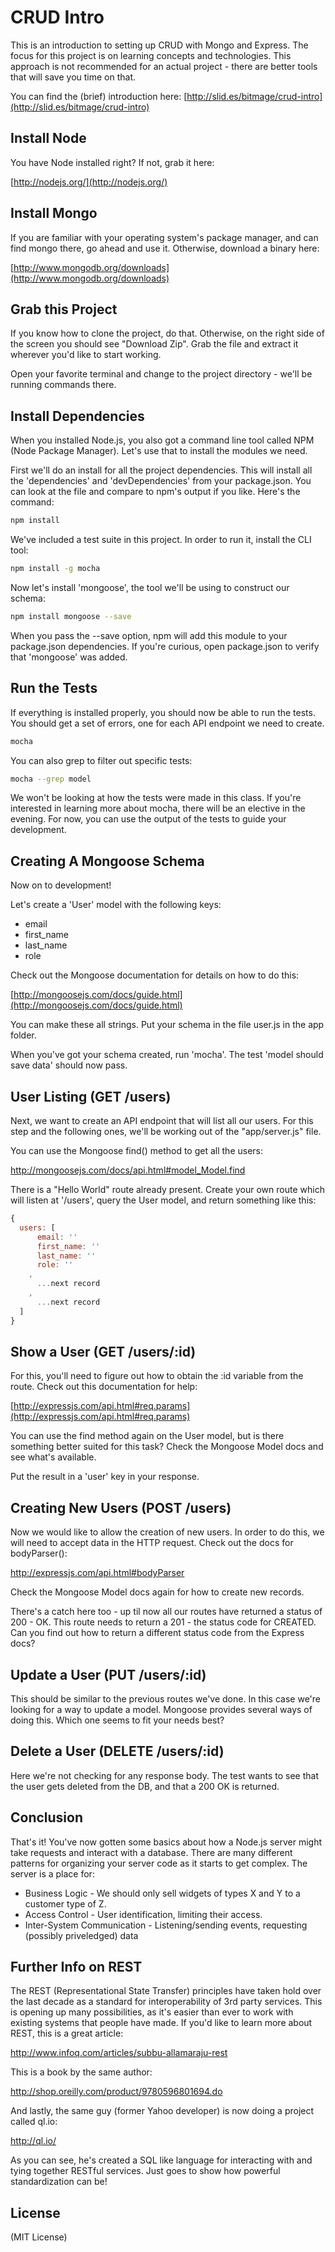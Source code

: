 # CRUD Intro

This is an introduction to setting up CRUD with Mongo and Express.  The focus for this project is on learning concepts and technologies.  This approach is not recommended for an actual project - there are better tools that will save you time on that.

You can find the (brief) introduction here: [http://slid.es/bitmage/crud-intro](http://slid.es/bitmage/crud-intro)

## Install Node

You have Node installed right?  If not, grab it here:

[http://nodejs.org/](http://nodejs.org/)

## Install Mongo

If you are familiar with your operating system's package manager, and can find mongo there, go ahead and use it.  Otherwise, download a binary here:

[http://www.mongodb.org/downloads](http://www.mongodb.org/downloads)

## Grab this Project

If you know how to clone the project, do that.  Otherwise, on the right side of the screen you should see "Download Zip".  Grab the file and extract it wherever you'd like to start working.

Open your favorite terminal and change to the project directory - we'll be running commands there.

## Install Dependencies

When you installed Node.js, you also got a command line tool called NPM (Node Package Manager).  Let's use that to install the modules we need.

First we'll do an install for all the project dependencies.  This will install all the 'dependencies' and 'devDependencies' from your package.json.  You can look at the file and compare to npm's output if you like.  Here's the command:

```bash
npm install
```

We've included a test suite in this project.  In order to run it, install the CLI tool:

```bash
npm install -g mocha
```

Now let's install 'mongoose', the tool we'll be using to construct our schema:

```bash
npm install mongoose --save
```

When you pass the --save option, npm will add this module to your package.json dependencies.  If you're curious, open package.json to verify that 'mongoose' was added.

## Run the Tests

If everything is installed properly, you should now be able to run the tests.  You should get a set of errors, one for each API endpoint we need to create.

```bash
mocha
```

You can also grep to filter out specific tests:

```bash
mocha --grep model
```

We won't be looking at how the tests were made in this class.  If you're interested in learning more about mocha, there will be an elective in the evening.  For now, you can use the output of the tests to guide your development.

## Creating A Mongoose Schema

Now on to development!

Let's create a 'User' model with the following keys:

 * email
 * first_name
 * last_name
 * role

Check out the Mongoose documentation for details on how to do this:

[http://mongoosejs.com/docs/guide.html](http://mongoosejs.com/docs/guide.html)

You can make these all strings.  Put your schema in the file user.js in the app folder.

When you've got your schema created, run 'mocha'.  The test 'model should save data' should now pass.

## User Listing (GET /users)

Next, we want to create an API endpoint that will list all our users.  For this step and the following ones, we'll be working out of the "app/server.js" file.

You can use the Mongoose find() method to get all the users:

http://mongoosejs.com/docs/api.html#model_Model.find

There is a "Hello World" route already present.  Create your own route which will listen at '/users', query the User model, and return something like this:

```javascript
{
  users: [
      email: ''
      first_name: ''
      last_name: ''
      role: ''
    ,
      ...next record
    ,
      ...next record
  ]
}
```

## Show a User (GET /users/:id)

For this, you'll need to figure out how to obtain the :id variable from the route.  Check out this documentation for help:

[http://expressjs.com/api.html#req.params](http://expressjs.com/api.html#req.params)

You can use the find method again on the User model, but is there something better suited for this task?  Check the Mongoose Model docs and see what's available.

Put the result in a 'user' key in your response.

## Creating New Users (POST /users)

Now we would like to allow the creation of new users.  In order to do this, we will need to accept data in the HTTP request.  Check out the docs for bodyParser():

http://expressjs.com/api.html#bodyParser

Check the Mongoose Model docs again for how to create new records.

There's a catch here too - up til now all our routes have returned a status of 200 - OK.  This route needs to return a 201 - the status code for CREATED.  Can you find out how to return a different status code from the Express docs?

## Update a User (PUT /users/:id)

This should be similar to the previous routes we've done.  In this case we're looking for a way to update a model.  Mongoose provides several ways of doing this.  Which one seems to fit your needs best?

## Delete a User (DELETE /users/:id)

Here we're not checking for any response body.  The test wants to see that the user gets deleted from the DB, and that a 200 OK is returned.

## Conclusion

That's it!  You've now gotten some basics about how a Node.js server might take requests and interact with a database.  There are many different patterns for organizing your server code as it starts to get complex.  The server is a place for:

* Business Logic - We should only sell widgets of types X and Y to a customer type of Z.
* Access Control - User identification, limiting their access.
* Inter-System Communication - Listening/sending events, requesting (possibly priveledged) data

## Further Info on REST

The REST (Representational State Transfer) principles have taken hold over the last decade as a standard for interoperability of 3rd party services.  This is opening up many possibilities, as it's easier than ever to work with existing systems that people have made.  If you'd like to learn more about REST, this is a great article:

http://www.infoq.com/articles/subbu-allamaraju-rest

This is a book by the same author:

http://shop.oreilly.com/product/9780596801694.do

And lastly, the same guy (former Yahoo developer) is now doing a project called ql.io:

http://ql.io/

As you can see, he's created a SQL like language for interacting with and tying together RESTful services.  Just goes to show how powerful standardization can be!

## License

(MIT License)
